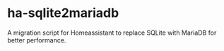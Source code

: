 # ha-sqlite2mariadb
A migration script for Homeassistant to replace SQLite with MariaDB for better performance.
